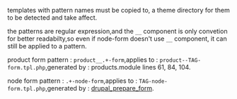 templates with pattern names must be copied to,
a theme directory for them to be detected and take affect.

the patterns are regular expression,and the `__` component is only convetion for better readabilty,so even if node-form doesn't use `__` component, it can still be applied to a pattern.

product form pattern : `product__.+-form`,applies to : `product--TAG-form.tpl.php`,generated by : products.module lines 61, 84, 104. 

node form pattern : `.+-node-form`,applies to : `TAG-node-form.tpl.php`,generated by : [drupal_prepare_form](http://cgit.drupalcode.org/drupal/tree/includes/form.inc?h=7.x#n1114).

